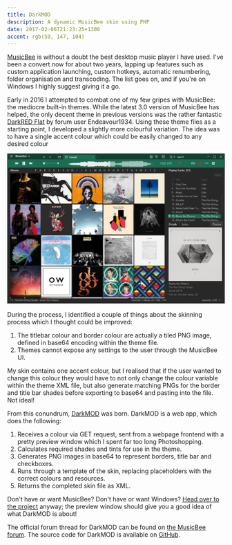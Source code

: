 ```yaml
---
title: DarkMOD
description: A dynamic MusicBee skin using PHP
date: 2017-02-06T21:23:25+1300
accent: rgb(59, 147, 104)
---
```


[MusicBee][musicbee install] is without a doubt the best desktop music player I have used. I've been a convert now for about two years, lapping up features such as custom application launching, custom hotkeys, automatic renumbering, folder organisation and transcoding. The list goes on, and if you're on Windows I highly suggest giving it a go.

Early in 2016 I attempted to combat one of my few gripes with MusicBee: the mediocre built-in themes. While the latest 3.0 version of MusicBee has helped, the only decent theme in previous versions was the rather fantastic [DarkRED Flat](http://getmusicbee.com/forum/index.php?topic=10884.0) by forum user Endeavour1934. Using these theme files as a starting point, I developed a slightly more colourful variation. The idea was to have a single accent colour which could be easily changed to any desired colour

![](./darkmod_screenshot.png)

During the process, I identified a couple of things about the skinning process which I thought could be improved:

1. The titlebar colour and border colour are actually a tiled PNG image, defined in base64 encoding within the theme file.
1. Themes cannot expose any settings to the user through the MusicBee UI.

My skin contains one accent colour, but I realised that if the user wanted to change this colour they would have to not only change the colour variable within the theme XML file, but also generate matching PNGs for the border and title bar shades before exporting to base64 and pasting into the file. Not ideal!

From this conundrum, [DarkMOD](https://darkmod.albertnis.com) was born. DarkMOD is a web app, which does the following:

1. Receives a colour via GET request, sent from a webpage frontend with a pretty preview window which I spent far too long Photoshopping.
1. Calculates required shades and tints for use in the theme.
1. Generates PNG images in base64 to represent borders, title bar and checkboxes.
1. Runs through a template of the skin, replacing placeholders with the correct colours and resources.
1. Returns the completed skin file as XML.

Don't have or want MusicBee? Don't have or want Windows? [Head over to the project](https://darkmod.albertnis.com) anyway; the preview window should give you a good idea of what DarkMOD is about!

The official forum thread for DarkMOD can be found on [the MusicBee forum](http://getmusicbee.com/forum/index.php?topic=17373.0). The source code for DarkMOD is available on [GitHub](https://github.com/albertnis/darkmod-js).

[musicbee install]: http://getmusicbee.com/
